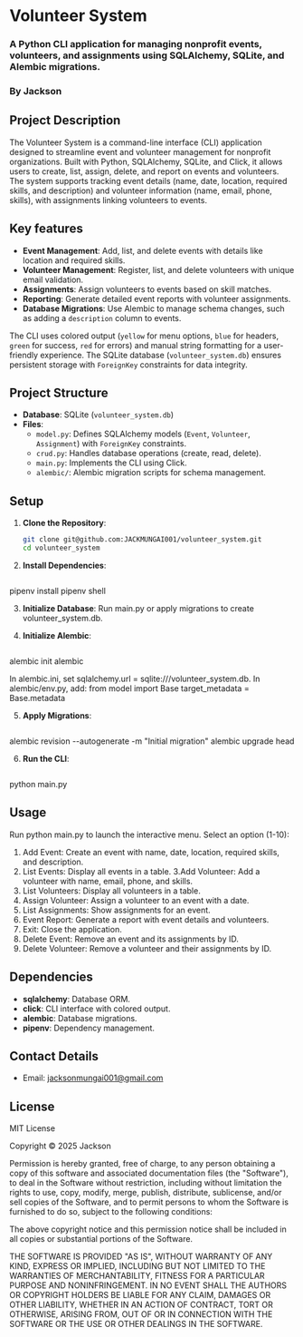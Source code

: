 # Volunteer System

### A Python CLI application for managing nonprofit events, volunteers, and assignments using SQLAlchemy, SQLite, and Alembic migrations.

### By **Jackson**

## Project Description

The Volunteer System is a command-line interface (CLI) application designed to streamline event and volunteer management for nonprofit organizations. Built with Python, SQLAlchemy, SQLite, and Click, it allows users to create, list, assign, delete, and report on events and volunteers. The system supports tracking event details (name, date, location, required skills, and description) and volunteer information (name, email, phone, skills), with assignments linking volunteers to events. 

## Key features

- **Event Management**: Add, list, and delete events with details like location and required skills.
- **Volunteer Management**: Register, list, and delete volunteers with unique email validation.
- **Assignments**: Assign volunteers to events based on skill matches.
- **Reporting**: Generate detailed event reports with volunteer assignments.
- **Database Migrations**: Use Alembic to manage schema changes, such as adding a `description` column to events.

The CLI uses colored output (`yellow` for menu options, `blue` for headers, `green` for success, `red` for errors) and manual string formatting for a user-friendly experience. The SQLite database (`volunteer_system.db`) ensures persistent storage with `ForeignKey` constraints for data integrity.

## Project Structure

- **Database**: SQLite (`volunteer_system.db`)
- **Files**:
  - `model.py`: Defines SQLAlchemy models (`Event`, `Volunteer`, `Assignment`) with `ForeignKey` constraints.
  - `crud.py`: Handles database operations (create, read, delete).
  - `main.py`: Implements the CLI using Click.
  - `alembic/`: Alembic migration scripts for schema management.

## Setup

1. **Clone the Repository**:
   ```bash
   git clone git@github.com:JACKMUNGAI001/volunteer_system.git
   cd volunteer_system

2. **Install Dependencies**:
   ```bash
pipenv install
pipenv shell

3. **Initialize Database**:
Run main.py or apply migrations to create volunteer_system.db.

4. **Initialize Alembic**:
   ```bash
alembic init alembic

In alembic.ini, set sqlalchemy.url = sqlite:///volunteer_system.db.
In alembic/env.py, add:
from model import Base
target_metadata = Base.metadata

5. **Apply Migrations**:
   ```bash
alembic revision --autogenerate -m "Initial migration"
alembic upgrade head

6. **Run the CLI**:
   ```bash
python main.py

## Usage
Run python main.py to launch the interactive menu. Select an option (1-10):
1. Add Event: Create an event with name, date, location, required skills, and description.
2. List Events: Display all events in a table.
3.Add Volunteer: Add a volunteer with name, email, phone, and skills.
4. List Volunteers: Display all volunteers in a table.
5. Assign Volunteer: Assign a volunteer to an event with a date.
6. List Assignments: Show assignments for an event.
7. Event Report: Generate a report with event details and volunteers.
8. Exit: Close the application.
9. Delete Event: Remove an event and its assignments by ID.
10. Delete Volunteer: Remove a volunteer and their assignments by ID.

## Dependencies
- **sqlalchemy**: Database ORM.
- **click**: CLI interface with colored output.
- **alembic**: Database migrations.
- **pipenv**: Dependency management.


## Contact Details

- Email: <jacksonmungai001@gmail.com>

## License

MIT License

Copyright &copy; 2025 Jackson

Permission is hereby granted, free of charge, to any person obtaining a copy of this software and associated documentation files (the "Software"), to deal in the Software without restriction, including without limitation the rights to use, copy, modify, merge, publish, distribute, sublicense, and/or sell copies of the Software, and to permit persons to whom the Software is furnished to do so, subject to the following conditions:

The above copyright notice and this permission notice shall be included in all copies or substantial portions of the Software.

THE SOFTWARE IS PROVIDED "AS IS", WITHOUT WARRANTY OF ANY KIND, EXPRESS OR IMPLIED, INCLUDING BUT NOT LIMITED TO THE WARRANTIES OF MERCHANTABILITY, FITNESS FOR A PARTICULAR PURPOSE AND NONINFRINGEMENT. IN NO EVENT SHALL THE AUTHORS OR COPYRIGHT HOLDERS BE LIABLE FOR ANY CLAIM, DAMAGES OR OTHER LIABILITY, WHETHER IN AN ACTION OF CONTRACT, TORT OR OTHERWISE, ARISING FROM, OUT OF OR IN CONNECTION WITH THE SOFTWARE OR THE USE OR OTHER DEALINGS IN THE SOFTWARE.